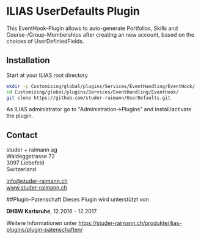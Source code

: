ILIAS UserDefaults Plugin
======================
This EventHook-Plugin allows to auto-generate Portfolios, Skills and Course-/Group-Memberships after creating an new account, based on the choices of UserDefiniedFields.

Installation
------------
Start at your ILIAS root directory
```bash
mkdir -p Customizing/global/plugins/Services/EventHandling/EventHook/
cd Customizing/global/plugins/Services/EventHandling/EventHook/
git clone https://github.com/studer-raimann/UserDefaults.git
```
As ILIAS administrator go to "Administration->Plugins" and install/activate the plugin.

Contact
-------
studer + raimann ag  
Waldeggstrasse 72  
3097 Liebefeld  
Switzerland  

info@studer-raimann.ch  
www.studer-raimann.ch  

##Plugin-Patenschaft
Dieses Plugin wird unterstützt von

**DHBW Karlsruhe**, 12.2016 - 12.2017

Weitere Informationen unter https://studer-raimann.ch/produkte/ilias-plugins/plugin-patenschaften/

